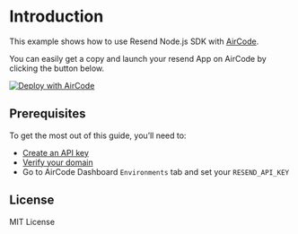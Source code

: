 # Introduction

This example shows how to use Resend Node.js SDK with [AirCode](https://docs.aircode.io/getting-started/).

You can easily get a copy and launch your resend App on AirCode by clicking the button below.

[![Deploy with AirCode](https://aircode.io/aircode-deploy-button.svg)](https://aircode.io/dashboard?owner=AirCodeLabs&repo=aircode&branch=main&path=examples%2resend&appname=resend)

## Prerequisites

To get the most out of this guide, you’ll need to:

- [Create an API key](https://resend.com/api-keys)
- [Verify your domain](https://resend.com/domains)
- Go to AirCode Dashboard `Environments` tab and set your `RESEND_API_KEY`

## License

MIT License